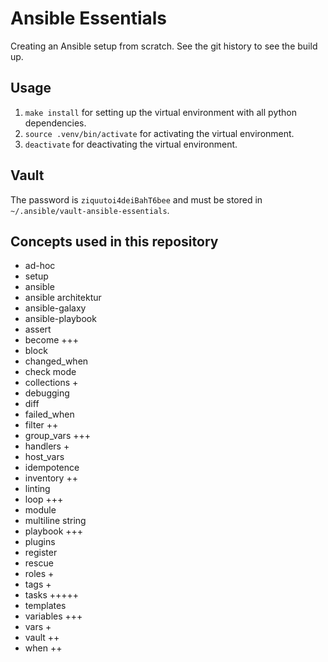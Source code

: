 # Ansible Essentials

Creating an Ansible setup from scratch. See the git history to see the build up.

## Usage

1. `make install` for setting up the virtual environment with all python dependencies.
2. `source .venv/bin/activate` for activating the virtual environment.
3. `deactivate` for deactivating the virtual environment.

## Vault

The password is `ziquutoi4deiBahT6bee` and must be stored in `~/.ansible/vault-ansible-essentials`.

## Concepts used in this repository

- ad-hoc
- setup
- ansible
- ansible architektur
- ansible-galaxy
- ansible-playbook
- assert
- become +++
- block
- changed_when
- check mode
- collections +
- debugging
- diff
- failed_when
- filter ++
- group_vars +++
- handlers +
- host_vars
- idempotence
- inventory ++
- linting
- loop +++
- module
- multiline string
- playbook +++
- plugins
- register
- rescue
- roles +
- tags +
- tasks +++++
- templates
- variables +++
- vars +
- vault ++
- when ++
